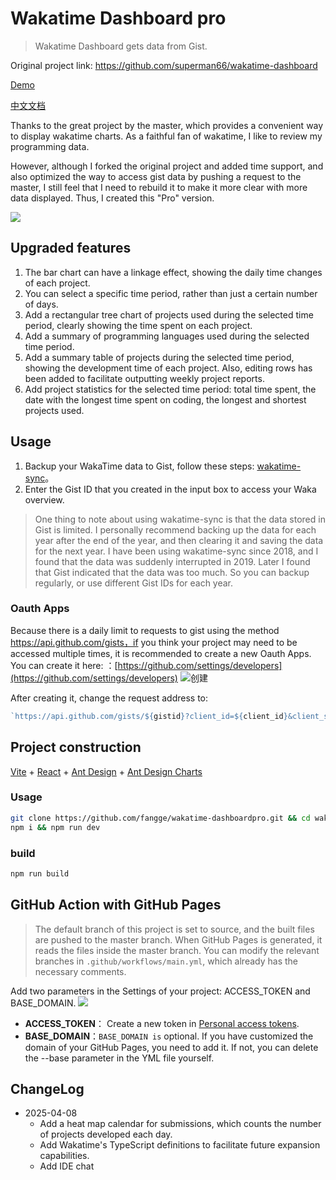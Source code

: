 # Wakatime Dashboard pro

> Wakatime Dashboard gets data from Gist.

Original project link: https://github.com/superman66/wakatime-dashboard

[Demo](https://wakatime.mrfangge.com/`)

[中文文档](README.md)

Thanks to the great project by the master, which provides a convenient way to display wakatime charts. As a faithful fan of wakatime, I like to review my programming data.

However, although I forked the original project and added time support, and also optimized the way to access gist data by pushing a request to the master, I still feel that I need to rebuild it to make it more clear with more data displayed. Thus, I created this "Pro" version.


![](https://diy-assets.msstatic.com/mrfangge/dashborad.png)

## Upgraded features

1. The bar chart can have a linkage effect, showing the daily time changes of each project.
2. You can select a specific time period, rather than just a certain number of days.
3. Add a rectangular tree chart of projects used during the selected time period, clearly showing the time spent on each project.
4. Add a summary of programming languages used during the selected time period.
5. Add a summary table of projects during the selected time period, showing the development time of each project. Also, editing rows has been added to facilitate outputting weekly project reports.
6. Add project statistics for the selected time period: total time spent, the date with the longest time spent on coding, the longest and shortest projects used.

## Usage

1. Backup your WakaTime data to Gist, follow these steps: [wakatime-sync](https://github.com/superman66/wakatime-sync)。
2. Enter the Gist ID that you created in the input box to access your Waka overview.

> One thing to note about using wakatime-sync is that the data stored in Gist is limited. I personally recommend backing up the data for each year after the end of the year, and then clearing it and saving the data for the next year. I have been using wakatime-sync since 2018, and I found that the data was suddenly interrupted in 2019. Later I found that Gist indicated that the data was too much. So you can backup regularly, or use different Gist IDs for each year.

### Oauth Apps

Because there is a daily limit to requests to gist using the method https://api.github.com/gists，if you think your project may need to be accessed multiple times, it is recommended to create a new Oauth Apps. You can create it here: ：[https://github.com/settings/developers](https://github.com/settings/developers)
![创建](https://diy-assets.msstatic.com/mrfangge/sce.png)

After creating it, change the request address to:

```javascript
`https://api.github.com/gists/${gistid}?client_id=${client_id}&client_secret={$client_secret}`;
```

## Project construction

[Vite](https://cn.vitejs.dev/) + [React](https://zh-hans.reactjs.org/) + [Ant Design](https://ant.design/index-cn) + [Ant Design Charts](https://charts.ant.design/)

### Usage

```bash
git clone https://github.com/fangge/wakatime-dashboardpro.git && cd wakatime-dashboardv2
npm i && npm run dev
```

### build

```bash
npm run build
```

## GitHub Action with GitHub Pages

> The default branch of this project is set to source, and the built files are pushed to the master branch. When GitHub Pages is generated, it reads the files inside the master branch. You can modify the relevant branches in `.github/workflows/main.yml`, which already has the necessary comments. 

Add two parameters in the Settings of your project: ACCESS_TOKEN and BASE_DOMAIN.
![](https://diy-assets.msstatic.com/mrfangge/sc2.jpg)

- **ACCESS_TOKEN**：  Create a new token in [Personal access tokens](https://github.com/settings/tokens).
- **BASE_DOMAIN**：`BASE_DOMAIN is` optional. If you have customized the domain of your GitHub Pages, you need to add it. If not, you can delete the --base parameter in the YML file yourself.

## ChangeLog
- 2025-04-08
  - Add a heat map calendar for submissions, which counts the number of projects developed each day.
  - Add Wakatime's TypeScript definitions to facilitate future expansion capabilities.
  - Add IDE chat
